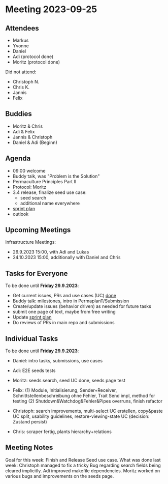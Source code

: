 # Meeting 2023-09-25

## Attendees

- Markus
- Yvonne
- Daniel
- Adi (protocol done)
- Moritz (protocol done)

Did not attend:

- Christoph N.
- Chris K.
- Jannis
- Felix

## Buddies

- Moritz & Chris
- Adi & Felix
- Jannis & Christoph
- Daniel & Adi (Beginn)

## Agenda

- 09:00 welcome
- Buddy talk, was "Problem is the Solution"
- Permaculture Principles Part II
- Protocol: Moritz
- 3.4 release, finalize seed use case:
  - seed search
  - additional name everywhere
- [sprint plan](https://github.com/orgs/ElektraInitiative/projects/4/)
- outlook

## Upcoming Meetings

Infrastructure Meetings:

- 26.9.2023 15:00, with Adi and Lukas
- 24.10.2023 15:00, additionally with Daniel and Chris

## Tasks for Everyone

To be done until **Friday 29.9.2023**:

- Get current issues, PRs and use cases (UC) [done](../usecases/README.md)
- Buddy talk: milestones, intro in PermaplanT/Submission
- Create/update issues (behavior driven) as needed for future tasks
- submit one page of text, maybe from free writing
- Update [sprint plan](https://github.com/orgs/ElektraInitiative/projects/4/)
- Do reviews of PRs in main repo and submissions

## Individual Tasks

To be done until **Friday 29.9.2023**:

- Daniel: intro tasks, submissions, use cases
- Adi: E2E seeds tests
- Moritz: seeds search, seed UC done, seeds page test
- Felix: (1) Module, Initialisierung, Sender+Receiver, Schnittstellenbeschreibung ohne Fehler, Trait Send impl, method for testing (2) Shutdown&Watchdog&Fehler&Pipes overruns, finish refactor
- Christoph: search improvements, multi-select UC erstellen, copy&paste UC split, usability guidelines, restore-viewing-state UC (decision: Zustand persist)

- Chris: scraper fertig, plants hierarchy+relations

## Meeting Notes

Goal for this week: Finish and Release Seed use case.
What was done last week:
Christoph managed to fix a tricky Bug regarding search fields being cleared implicitly.
Adi improved makefile dependencies.
Moritz worked on various bugs and improvements on the seeds page.
